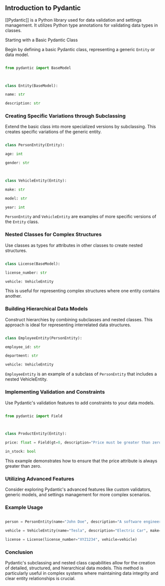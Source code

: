 

## Introduction to Pydantic

[[Pydantic]] is a Python library used for data validation and settings management. It utilizes Python type annotations for validating data types in classes.

  

Starting with a Basic Pydantic Class

Begin by defining a basic Pydantic class, representing a generic `Entity` or data model.

  

```python

from pydantic import BaseModel

  

class Entity(BaseModel):

name: str

description: str

```

### Creating Specific Variations through Subclassing

Extend the basic class into more specialized versions by subclassing. This creates specific variations of the generic entity.

  

```python

class PersonEntity(Entity):

age: int

gender: str

  

class VehicleEntity(Entity):

make: str

model: str

year: int

```

`PersonEntity` and `VehicleEntity` are examples of more specific versions of the `Entity` class.

  

### Nested Classes for Complex Structures

Use classes as types for attributes in other classes to create nested structures.

  

```python

class License(BaseModel):

license_number: str

vehicle: VehicleEntity

```

This is useful for representing complex structures where one entity contains another.

  

### Building Hierarchical Data Models

Construct hierarchies by combining subclasses and nested classes. This approach is ideal for representing interrelated data structures.

  

```python

class EmployeeEntity(PersonEntity):

employee_id: str

department: str

vehicle: VehicleEntity

```

  

`EmployeeEntity` is an example of a subclass of `PersonEntity` that includes a nested VehicleEntity.

  

### Implementing Validation and Constraints

Use Pydantic's validation features to add constraints to your data models.

  

```python

from pydantic import Field

  

class ProductEntity(Entity):

price: float = Field(gt=0, description="Price must be greater than zero")

in_stock: bool

```

  

This example demonstrates how to ensure that the price attribute is always greater than zero.

  

### Utilizing Advanced Features

Consider exploring Pydantic's advanced features like custom validators, generic models, and settings management for more complex scenarios.

  

### Example Usage

```python

person = PersonEntity(name="John Doe", description="A software engineer", age=30, gender="Male")

vehicle = VehicleEntity(name="Tesla", description="Electric Car", make="Tesla", model="Model S", year=2020)

license = License(license_number="XYZ1234", vehicle=vehicle)

```

  

### Conclusion

Pydantic's subclassing and nested class capabilities allow for the creation of detailed, structured, and hierarchical data models. This method is particularly useful in complex systems where maintaining data integrity and clear entity relationships is crucial.
